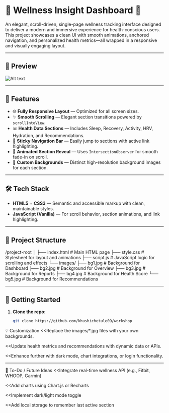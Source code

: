 # 🧠 Wellness Insight Dashboard 🌿

An elegant, scroll-driven, single-page wellness tracking interface designed to deliver a modern and immersive experience for health-conscious users. This project showcases a clean UI with smooth animations, anchored navigation, and personalized health metrics—all wrapped in a responsive and visually engaging layout.

---

## 📸 Preview
![Alt text](path/to/your/Preview.png)


---

## 🚀 Features

- 🌐 **Fully Responsive Layout** — Optimized for all screen sizes.
- ✨ **Smooth Scrolling** — Elegant section transitions powered by `scrollIntoView`.
- 📊 **Health Data Sections** — Includes Sleep, Recovery, Activity, HRV, Hydration, and Recommendations.
- 🔗 **Sticky Navigation Bar** — Easily jump to sections with active link highlighting.
- 🎯 **Animated Section Reveal** — Uses `IntersectionObserver` for smooth fade-in on scroll.
- 🎨 **Custom Backgrounds** — Distinct high-resolution background images for each section.

---

## 🛠️ Tech Stack

- **HTML5** + **CSS3** — Semantic and accessible markup with clean, maintainable styles.
- **JavaScript (Vanilla)** — For scroll behavior, section animations, and link highlighting.

---

## 📁 Project Structure

/project-root
│
├── index.html # Main HTML page
├── style.css # Stylesheet for layout and animations
├── script.js # JavaScript logic for scrolling and effects
└── images/
├── bg1.jpg # Background for Dashboard
├── bg2.jpg # Background for Overview
├── bg3.jpg # Background for Reports
├── bg4.jpg # Background for Health Score
└── bg5.jpg # Background for Recommendations


---


## 🔧 Getting Started

1. **Clone the repo:**

   ```bash
   git clone https://github.com/khushichetule09/workshop


💡 Customization
<<Replace the images/*.jpg files with your own backgrounds.

<<Update health metrics and recommendations with dynamic data or APIs.

<<Enhance further with dark mode, chart integrations, or login functionality.

---

📌 To-Do / Future Ideas
<<Integrate real-time wellness API (e.g., Fitbit, WHOOP, Garmin)

<<Add charts using Chart.js or Recharts

<<Implement dark/light mode toggle

<<Add local storage to remember last active section

